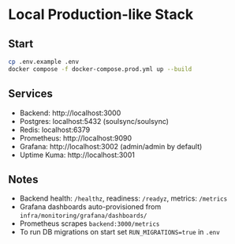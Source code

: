 # Local Production-like Stack

## Start
```bash
cp .env.example .env
docker compose -f docker-compose.prod.yml up --build
```

## Services
- Backend: http://localhost:3000  
- Postgres: localhost:5432 (soulsync/soulsync)  
- Redis: localhost:6379  
- Prometheus: http://localhost:9090  
- Grafana: http://localhost:3002 (admin/admin by default)  
- Uptime Kuma: http://localhost:3001  

## Notes
- Backend health: `/healthz`, readiness: `/readyz`, metrics: `/metrics`
- Grafana dashboards auto-provisioned from `infra/monitoring/grafana/dashboards/`
- Prometheus scrapes `backend:3000/metrics`
- To run DB migrations on start set `RUN_MIGRATIONS=true` in `.env`
